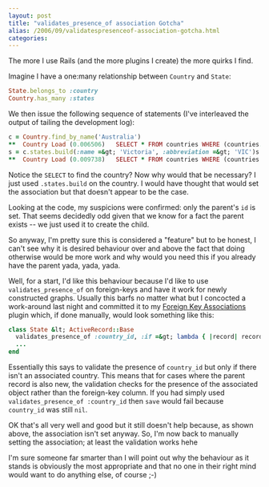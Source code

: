 ```yaml
---
layout: post
title: "validates_presence_of association Gotcha"
alias: /2006/09/validatespresenceof-association-gotcha.html
categories:
---
```

The more I use Rails (and the more plugins I create) the more quirks I find.

Imagine I have a one:many relationship between `Country` and `State`:

``` ruby
State.belongs_to :country
Country.has_many :states
```

We then issue the following sequence of statements (I've interleaved the output of tailing the development log):

``` ruby
c = Country.find_by_name('Australia')
**  Country Load (0.006506)   SELECT * FROM countries WHERE (countries."name" = 'Australia' ) LIMIT 1**
s = c.states.build(:name =&gt; 'Victoria', :abbreviation =&gt; 'VIC')s.country
**  Country Load (0.009738)   SELECT * FROM countries WHERE (countries.id = 1)**
```

Notice the `SELECT` to find the country? Now why would that be necessary? I just used `.states.build` on the country. I would have thought that would set the association but that doesn't appear to be the case.

Looking at the code, my suspicions were confirmed: only the parent's `id` is set. That seems decidedly odd given that we know for a fact the parent exists -- we just used it to create the child.

So anyway, I'm pretty sure this is considered a "feature" but to be honest, I can't see why it is desired behaviour over and above the fact that doing otherwise would be more work and why would you need this if you already have the parent yada, yada, yada.

Well, for a start, I'd like this behaviour because I'd like to use `validates_presence_of` on foreign-keys and have it work for newly constructed graphs. Usually this barfs no matter what but I concocted a work-around last night and committed it to my [Foreign Key Associations](https://github.com/harukizaemon/redhillonrails/tree/master/foreign_key_associations) plugin which, if done manually, would look something like this:

``` ruby
class State &lt; ActiveRecord::Base
  validates_presence_of :country_id, :if =&gt; lambda { |record| record.country.nil? }
  ...
end
```

Essentially this says to validate the presence of `country_id` but only if there isn't an associated country. This means that for cases where the parent record is also new, the validation checks for the presence of the associated object rather than the foreign-key column. If you had simply used `validates_presence_of :country_id` then `save` would fail because `country_id` was still `nil`.

OK that's all very well and good but it still doesn't help because, as shown above, the association isn't set anyway. So, I'm now back to manually setting the association; at least the validation works hehe

I'm sure someone far smarter than I will point out why the behaviour as it stands is obviously the most appropriate and that no one in their right mind would want to do anything else, of course ;-)
